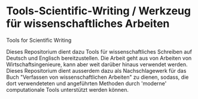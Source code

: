 # Tools-Scientific-Writing / Werkzeug für wissenschaftliches Arbeiten
Tools for Scientific Writing

Dieses Repositorium dient dazu Tools für wissenschaftliches Schreiben auf Deutsch und Englisch bereitzustellen. Die Arbeit geht aus von Arbeiten von Wirtschaftsingenieure, kann aber weit darüber hinaus verwendet werden. Dieses Repositorium dient ausserdem dazu als Nachschlagewerk für das Buch "Verfassen von wissenschaftlichen Arbeiten" zu dienen, sodass, die dort verwendeteten und angeführten Methoden durch 'moderne' computationale Tools unterstützt werden können.
